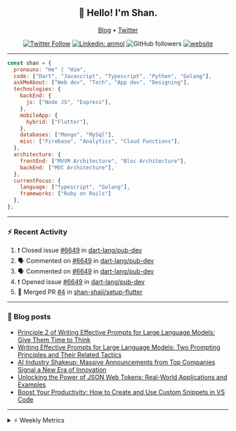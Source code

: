 <h2 align="center">👋 Hello! I'm Shan.</h2>
<p align="center">
  <a href="https://medium.com/feed/@shan-shaji">Blog</a> •
  <a href="https://twitter.com/intent/follow?screen_name=shan__shaji">Twitter</a>
</p>

<p align="center"><a href="https://twitter.com/intent/follow?screen_name=shan__shaji"><img src="https://img.shields.io/twitter/follow/shan__shaji?style=flat" alt="Twitter Follow"></a>
<a href="https://www.linkedin.com/in/shan-shaji/"><img src="https://img.shields.io/badge/shan-shaji?style=flat-square&amp;logo=Linkedin&amp;logoColor=white&amp;link=https://www.linkedin.com/in/shan-shaji/" alt="Linkedin: anmol"></a>
<img src="https://img.shields.io/github/followers/shan-shaji?label=Follow&amp;style=social" alt="GitHub followers">
<a href="http://shan-shaji.github.io/"><img src="https://img.shields.io/badge/Website-46a2f1.svg?&amp;style=flat-square&amp;logo=Google-Chrome&amp;logoColor=white&amp;link=http://shan-shaji.github.io/" alt="website"></a></p>

<hr>

```javascript
const shan = {
  pronouns: "He" | "Him",
  code: ["Dart", "Javascript", "Typescript", "Python", "Golang"],
  askMeAbout: ["Web dev", "Tech", "App dev", "Designing"],
  technologies: {
    backEnd: {
      js: ["Node JS", "Express"],
    },
    mobileApp: {
      hybrid: ["Flutter"],
    },
    databases: ["Mongo", "MySql"],
    misc: ["Firebase", "Analytics", "Cloud Functions"],
  },
  architecture: {
    frontEnd: ["MVVM Architecture", "Bloc Architecture"],
    backEnd: ["MVC Architecture"],
  },
  currentFocus: {
    language: ["Typescript", "Golang"],
    frameworks: ["Ruby on Rails"]
  },
};
```

---

### ⚡ Recent Activity

<!--START_SECTION:activity-->
1. ❗️ Closed issue [#6649](https://github.com/dart-lang/pub-dev/issues/6649) in [dart-lang/pub-dev](https://github.com/dart-lang/pub-dev)
2. 🗣 Commented on [#6649](https://github.com/dart-lang/pub-dev/issues/6649) in [dart-lang/pub-dev](https://github.com/dart-lang/pub-dev)
3. 🗣 Commented on [#6649](https://github.com/dart-lang/pub-dev/issues/6649) in [dart-lang/pub-dev](https://github.com/dart-lang/pub-dev)
4. ❗️ Opened issue [#6649](https://github.com/dart-lang/pub-dev/issues/6649) in [dart-lang/pub-dev](https://github.com/dart-lang/pub-dev)
5. 🎉 Merged PR [#4](https://github.com/shan-shaji/setup-flutter/pull/4) in [shan-shaji/setup-flutter](https://github.com/shan-shaji/setup-flutter)
<!--END_SECTION:activity-->

---

### 📕 Blog posts

<!-- BLOG-POST-LIST:START -->
- [Principle 2 of Writing Effective Prompts for Large Language Models: Give Them Time to Think](https://dev.to/shanshaji/principle-2-of-writing-effective-prompts-for-large-language-models-give-them-time-to-think-25j3)
- [Writing Effective Prompts for Large Language Models: Two Prompting Principles and Their Related Tactics](https://dev.to/shanshaji/writing-effective-prompts-for-large-language-models-two-prompting-principles-and-their-related-tactics-151a)
- [AI Industry Shakeup: Massive Announcements from Top Companies Signal a New Era of Innovation](https://dev.to/shanshaji/ai-industry-shakeup-massive-announcements-from-top-companies-signal-a-new-era-of-innovation-pj7)
- [Unlocking the Power of JSON Web Tokens: Real-World Applications and Examples](https://dev.to/shanshaji/unlocking-the-power-of-json-web-tokens-real-world-applications-and-examples-1m30)
- [Boost Your Productivity: How to Create and Use Custom Snippets in VS Code](https://dev.to/shanshaji/boost-your-productivity-how-to-create-and-use-custom-snippets-in-vs-code-5bbo)
<!-- BLOG-POST-LIST:END -->

<hr>
<details>
    <summary>⚡ Weekly Metrics</summary>
    <p>
    
<!--START_SECTION:waka-->
![Code Time](http://img.shields.io/badge/Code%20Time-2%2C106%20hrs%2011%20mins-blue)

![Profile Views](http://img.shields.io/badge/Profile%20Views-5-blue)

**🐱 My GitHub Data** 

> 📦 ? Used in GitHub's Storage 
 > 
> 🏆 317 Contributions in the Year 2023
 > 
> 💼 Opted to Hire
 > 
> 📜 134 Public Repositories 
 > 
> 🔑 0 Private Repositories 
 > 
**I'm a Night 🦉** 

```text
🌞 Morning                4320 commits        ███░░░░░░░░░░░░░░░░░░░░░░   11.27 % 
🌆 Daytime                10340 commits       ███████░░░░░░░░░░░░░░░░░░   26.97 % 
🌃 Evening                17671 commits       ████████████░░░░░░░░░░░░░   46.10 % 
🌙 Night                  6002 commits        ████░░░░░░░░░░░░░░░░░░░░░   15.66 % 
```
📅 **I'm Most Productive on Thursday** 

```text
Monday                   5410 commits        ████░░░░░░░░░░░░░░░░░░░░░   14.11 % 
Tuesday                  6128 commits        ████░░░░░░░░░░░░░░░░░░░░░   15.99 % 
Wednesday                4803 commits        ███░░░░░░░░░░░░░░░░░░░░░░   12.53 % 
Thursday                 8150 commits        █████░░░░░░░░░░░░░░░░░░░░   21.26 % 
Friday                   6602 commits        ████░░░░░░░░░░░░░░░░░░░░░   17.22 % 
Saturday                 3541 commits        ██░░░░░░░░░░░░░░░░░░░░░░░   09.24 % 
Sunday                   3699 commits        ██░░░░░░░░░░░░░░░░░░░░░░░   09.65 % 
```


📊 **This Week I Spent My Time On** 

```text
🕑︎ Time Zone: Asia/Kolkata

💬 Programming Languages: 
Dart                     17 hrs 37 mins      ██████████░░░░░░░░░░░░░░░   38.41 % 
TypeScript               14 hrs 26 mins      ████████░░░░░░░░░░░░░░░░░   31.47 % 
YAML                     7 hrs 26 mins       ████░░░░░░░░░░░░░░░░░░░░░   16.23 % 
Other                    1 hr 24 mins        █░░░░░░░░░░░░░░░░░░░░░░░░   03.08 % 
Bash                     1 hr 14 mins        █░░░░░░░░░░░░░░░░░░░░░░░░   02.70 % 

🔥 Editors: 
Android Studio           27 hrs 55 mins      ███████████████░░░░░░░░░░   60.87 % 
VS Code                  17 hrs 57 mins      ██████████░░░░░░░░░░░░░░░   39.13 % 

🐱‍💻 Projects: 
turbo-flutter            25 hrs 10 mins      ██████████████░░░░░░░░░░░   54.87 % 
homeday-functions        10 hrs 21 mins      ██████░░░░░░░░░░░░░░░░░░░   22.56 % 
homeday                  4 hrs 21 mins       ██░░░░░░░░░░░░░░░░░░░░░░░   09.49 % 
dial_contacts            2 hrs 42 mins       █░░░░░░░░░░░░░░░░░░░░░░░░   05.89 % 
setup-flutter            1 hr 9 mins         █░░░░░░░░░░░░░░░░░░░░░░░░   02.52 % 

💻 Operating System: 
Mac                      44 hrs 43 mins      ████████████████████████░   97.48 % 
Linux                    1 hr 9 mins         █░░░░░░░░░░░░░░░░░░░░░░░░   02.52 % 
```

**I Mostly Code in Dart** 

```text
Dart                     53 repos            ███████████░░░░░░░░░░░░░░   45.69 % 
Python                   5 repos             █░░░░░░░░░░░░░░░░░░░░░░░░   04.31 % 
Ruby                     3 repos             █░░░░░░░░░░░░░░░░░░░░░░░░   02.59 % 
Go                       3 repos             █░░░░░░░░░░░░░░░░░░░░░░░░   02.59 % 
Shell                    1 repo              ░░░░░░░░░░░░░░░░░░░░░░░░░   00.86 % 
```




 Last Updated on 20/05/2023 18:48:29 UTC
<!--END_SECTION:waka-->

</p>
 </details>
